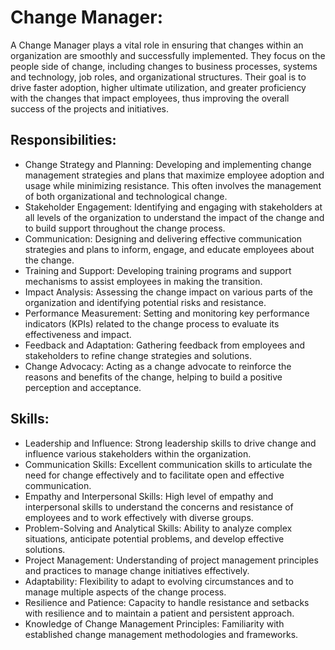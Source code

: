 # Change Manager:
A Change Manager plays a vital role in ensuring that changes within an organization are smoothly and successfully implemented. They focus on the people side of change, including changes to business processes, systems and technology, job roles, and organizational structures. Their goal is to drive faster adoption, higher ultimate utilization, and greater proficiency with the changes that impact employees, thus improving the overall success of the projects and initiatives.

## Responsibilities:
- Change Strategy and Planning: Developing and implementing change management strategies and plans that maximize employee adoption and usage while minimizing resistance. This often involves the management of both organizational and technological change.
- Stakeholder Engagement: Identifying and engaging with stakeholders at all levels of the organization to understand the impact of the change and to build support throughout the change process.
- Communication: Designing and delivering effective communication strategies and plans to inform, engage, and educate employees about the change.
- Training and Support: Developing training programs and support mechanisms to assist employees in making the transition.
- Impact Analysis: Assessing the change impact on various parts of the organization and identifying potential risks and resistance.
- Performance Measurement: Setting and monitoring key performance indicators (KPIs) related to the change process to evaluate its effectiveness and impact.
- Feedback and Adaptation: Gathering feedback from employees and stakeholders to refine change strategies and solutions.
- Change Advocacy: Acting as a change advocate to reinforce the reasons and benefits of the change, helping to build a positive perception and acceptance.

## Skills:
- Leadership and Influence: Strong leadership skills to drive change and influence various stakeholders within the organization.
- Communication Skills: Excellent communication skills to articulate the need for change effectively and to facilitate open and effective communication.
- Empathy and Interpersonal Skills: High level of empathy and interpersonal skills to understand the concerns and resistance of employees and to work effectively with diverse groups.
- Problem-Solving and Analytical Skills: Ability to analyze complex situations, anticipate potential problems, and develop effective solutions.
- Project Management: Understanding of project management principles and practices to manage change initiatives effectively.
- Adaptability: Flexibility to adapt to evolving circumstances and to manage multiple aspects of the change process.
- Resilience and Patience: Capacity to handle resistance and setbacks with resilience and to maintain a patient and persistent approach.
- Knowledge of Change Management Principles: Familiarity with established change management methodologies and frameworks.
